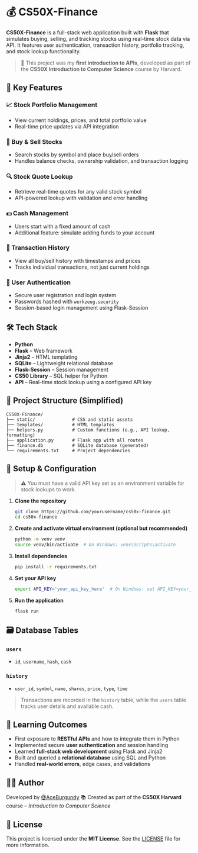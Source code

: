 # 💰 CS50X-Finance

**CS50X-Finance** is a full-stack web application built with **Flask** that simulates buying, selling, and tracking stocks using real-time stock data via API. It features user authentication, transaction history, portfolio tracking, and stock lookup functionality.

> 📘 This project was my **first introduction to APIs**, developed as part of the **CS50X Introduction to Computer Science** course by Harvard.

## 🧠 Key Features

### 📈 Stock Portfolio Management

* View current holdings, prices, and total portfolio value
* Real-time price updates via API integration

### 🛒 Buy & Sell Stocks

* Search stocks by symbol and place buy/sell orders
* Handles balance checks, ownership validation, and transaction logging

### 🔍 Stock Quote Lookup

* Retrieve real-time quotes for any valid stock symbol
* API-powered lookup with validation and error handling

### 💵 Cash Management

* Users start with a fixed amount of cash
* Additional feature: simulate adding funds to your account

### 📜 Transaction History

* View all buy/sell history with timestamps and prices
* Tracks individual transactions, not just current holdings

### 👤 User Authentication

* Secure user registration and login system
* Passwords hashed with `werkzeug.security`
* Session-based login management using Flask-Session

## 🛠️ Tech Stack

* **Python**
* **Flask** – Web framework
* **Jinja2** – HTML templating
* **SQLite** – Lightweight relational database
* **Flask-Session** – Session management
* **CS50 Library** – SQL helper for Python
* **API** – Real-time stock lookup using a configured API key

## 📂 Project Structure (Simplified)

```
CS50X-Finance/
├── static/              # CSS and static assets
├── templates/           # HTML templates
├── helpers.py           # Custom functions (e.g., API lookup, formatting)
├── application.py       # Flask app with all routes
├── finance.db           # SQLite database (generated)
└── requirements.txt     # Project dependencies
```

## 📌 Setup & Configuration

> ⚠️ You must have a valid API key set as an environment variable for stock lookups to work.

1. **Clone the repository**

   ```bash
   git clone https://github.com/yourusername/cs50x-finance.git
   cd cs50x-finance
   ```

2. **Create and activate virtual environment (optional but recommended)**

   ```bash
   python -m venv venv
   source venv/bin/activate  # On Windows: venv\Scripts\activate
   ```

3. **Install dependencies**

   ```bash
   pip install -r requirements.txt
   ```

4. **Set your API key**

   ```bash
   export API_KEY='your_api_key_here'  # On Windows: set API_KEY=your_api_key_here
   ```

5. **Run the application**

   ```bash
   flask run
   ```

## 🗃️ Database Tables

### `users`

* `id`, `username`, `hash`, `cash`

### `history`

* `user_id`, `symbol`, `name`, `shares`, `price`, `type`, `time`

> Transactions are recorded in the `history` table, while the `users` table tracks user details and available cash.

## 🧪 Learning Outcomes

* First exposure to **RESTful APIs** and how to integrate them in Python
* Implemented secure **user authentication** and session handling
* Learned **full-stack web development** using Flask and Jinja2
* Built and queried a **relational database** using SQL and Python
* Handled **real-world errors**, edge cases, and validations

## 👨‍💻 Author

Developed by [@AceBurgundy](https://github.com/AceBurgundy)
📚 Created as part of the **CS50X Harvard** course – *Introduction to Computer Science*

## 📄 License

This project is licensed under the **MIT License**.
See the [LICENSE](LICENSE) file for more information.
